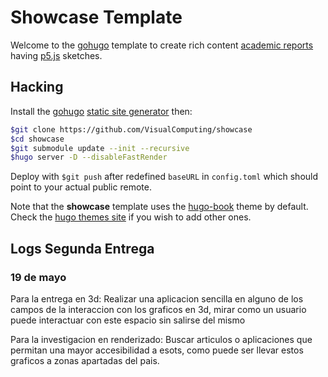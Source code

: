# Showcase Template

Welcome to the [gohugo](https://gohugo.io/) template to create rich content [academic reports](https://www.wordy.com/writers-workshop/writing-an-academic-report/) having [p5.js](https://p5js.org/) sketches.

## Hacking

Install the [gohugo](https://gohugo.io/) [static site generator](https://jamstack.org/generators/) then:

```sh
$git clone https://github.com/VisualComputing/showcase
$cd showcase
$git submodule update --init --recursive
$hugo server -D --disableFastRender
```

Deploy with `$git push` after redefined `baseURL` in `config.toml` which should point to your actual public remote.

Note that the **showcase** template uses the [hugo-book](https://github.com/alex-shpak/hugo-book) theme by default. Check the [hugo themes site](https://themes.gohugo.io/) if you wish to add other ones.

## Logs Segunda Entrega

### 19 de mayo

Para la entrega en 3d: Realizar una aplicacion sencilla en alguno de los campos de la interaccion con los graficos en 3d, mirar como un usuario puede interactuar con este espacio sin salirse del mismo

Para la investigacion en renderizado: Buscar articulos o aplicaciones que permitan una mayor accesibilidad a esots, como puede ser llevar estos graficos a zonas apartadas del pais.
